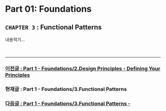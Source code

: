 # Part 01: Foundations

## `CHAPTER 3` : **Functional Patterns**

내용적기...
<br/>
<br/>
<br/>

---

### [이전글 : Part 1 - Foundations/2.Design Principles - Defining Your Principles](./01-Foundations-02-DP02-DefiningYourPrinciples.md)

### 현재글 : Part 1 - Foundations/3.Functional Patterns

### [다음글 : Part 1 - Foundations/3.Functional Patterns - ](./01-Foundations-03-FP02-FunctionalPatterns-.md)
